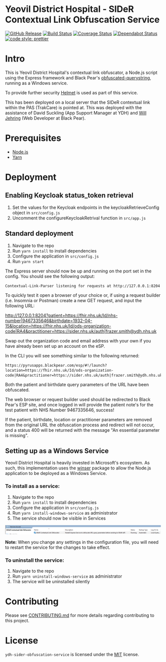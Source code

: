 # Yeovil District Hospital - SIDeR Contextual Link Obfuscation Service

[![GitHub Release](https://img.shields.io/github/release/Somerset-SIDeR-Programme/ydh-sider-obfuscation-service.svg)](https://github.com/Somerset-SIDeR-Programme/ydh-sider-obfuscation-service/releases/latest/) [![Build Status](https://travis-ci.org/Somerset-SIDeR-Programme/ydh-sider-obfuscation-service.svg?branch=master)](https://travis-ci.org/Somerset-SIDeR-Programme/ydh-sider-obfuscation-service) [![Coverage Status](https://coveralls.io/repos/github/Somerset-SIDeR-Programme/ydh-sider-obfuscation-service/badge.svg?branch=master)](https://coveralls.io/github/Somerset-SIDeR-Programme/ydh-sider-obfuscation-service?branch=master) [![Dependabot Status](https://api.dependabot.com/badges/status?host=github&identifier=177117466)](https://dependabot.com) [![code style: prettier](https://img.shields.io/badge/code_style-prettier-ff69b4.svg?style=flat-square)](https://github.com/prettier/prettier)

# Intro

This is Yeovil District Hospital's contextual link obfuscator, a Node.js script using the Express framework and Black Pear's [obfuscated-querystring](https://github.com/BlackPearSw/obfuscated-querystring), running as a Windows service.

To provide further security [Helmet](https://helmetjs.github.io/) is used as part of this service.

This has been deployed on a local server that the SIDeR contextual link within the PAS (TrakCare) is pointed at. This was deployed with the assistance of David Suckling (App Support Manager at YDH) and [Will Jehring](https://github.com/wjehring) (Web Developer at Black Pear).

# Prerequisites

-   [Node.js](https://nodejs.org/en/)
-   [Yarn](https://yarnpkg.com)

# Deployment

## Enabling Keycloak status_token retrieval

1. Set the values for the Keycloak endpoints in the keycloakRetrieveConfig object in `src/config.js`
2. Uncomment the configureKeycloakRetrival function in `src/app.js`

## Standard deployment

1. Navigate to the repo
2. Run `yarn install` to install dependencies
3. Configure the application in `src/config.js`
4. Run `yarn start`

The Express server should now be up and running on the port set in the config. You should see the following output:

```
Contextual-Link-Parser listening for requests at http://127.0.0.1:8204
```

To quickly test it open a browser of your choice or, if using a request builder (i.e. Insomnia or Postman) create a new GET request, and input the following URL:

http://127.0.0.1:8204?patient=https://fhir.nhs.uk/Id/nhs-number|9467335646&birthdate=1932-04-15&location=https://fhir.nhs.uk/Id/ods-organization-code|RA4&practitioner=https://sider.nhs.uk/auth|frazer.smith@ydh.nhs.uk

Swap out the organization code and email address with your own if you have already been set up an account on the eSP.

In the CLI you will see something similar to the following returned:

```
https://pyrusapps.blackpear.com/esp/#!/launch?location=https://fhir.nhs.uk/Id/ods-organization-code|RA4&practitioner=https://sider.nhs.uk/auth|frazer.smith@ydh.nhs.uk&enc=k01|38a70335f6c1d7d74a5889e107aef5820fb7073fa7dbe553b396272fbf2b30341f49104c167b6990563b283914bf29cbd76b145f204cb65fa7b5caa193bdd74e62a9859856bffeb1031d6e97ac995fe7ab244a0c8bb20113851d54a18633d132
```

Both the patient and birthdate query parameters of the URL have been obfuscated.

The web browser or request builder used should be redirected to Black Pear's ESP site, and once logged in will provide the patient note's for the test patient with NHS Number 9467335646, success!

If the patient, birthdate, location or practitioner parameters are removed from the original URL the obfuscation process and redirect will not occur, and a status 400 will be returned with the message "An essential parameter is missing".

## Setting up as a Windows Service

Yeovil District Hospital is heavily invested in Microsoft's ecosystem.
As such, this implementation uses the [winser](https://github.com/jfromaniello/winser) package to allow the Node.js application to be deployed as a Windows Service.

### To install as a service:

1. Navigate to the repo
2. Run `yarn install` to install dependencies
3. Configure the application in `src/config.js`
4. Run `yarn install-windows-service` as administrator
5. The service should now be visible in Services

<img src="https://raw.githubusercontent.com/Somerset-SIDeR-Programme/YDH-Obfuscator-Service/master/SIDeR-Windows-Service.png" width="800">

**Note:** When you change any settings in the configuration file, you will need to restart the service for the changes to take effect.

### To uninstall the service:

1. Navigate to the repo
2. Run `yarn uninstall-windows-service` as administrator
3. The service will be uninstalled silently

# Contributing

Please see [CONTRIBUTING.md](https://github.com/Somerset-SIDeR-Programme/ydh-sider-obfuscation-service/blob/master/CONTRIBUTING.md) for more details regarding contributing to this project.

# License

`ydh-sider-obfuscation-service` is licensed under the [MIT](https://github.com/Somerset-SIDeR-Programme/ydh-sider-obfuscation-service/blob/master/LICENSE) license.
